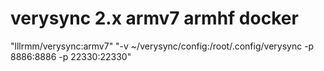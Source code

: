 # verysync 2.x armv7 armhf docker

"lllrmm/verysync:armv7"
"-v ~/verysync/config:/root/.config/verysync -p 8886:8886 -p 22330:22330"
